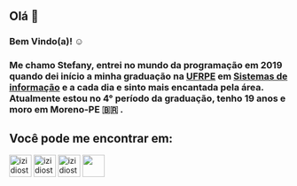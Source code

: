 ## Olá 👋

### Bem Vindo(a)! :relaxed:

### Me chamo Stefany, entrei no mundo da programação em 2019 quando dei início a minha graduação na [UFRPE](http://www.ufrpe.br/br) em [Sistemas de informação](https://sites.google.com/view/bsi-ufrpe/home) e a cada dia e sinto mais encantada pela área. Atualmente estou no 4° período da graduação, tenho 19 anos e moro em Moreno-PE :brazil: .

## Você pode me encontrar em:

[<img src="https://cdn.jsdelivr.net/gh/devicons/devicon/icons/linkedin/linkedin-original.svg" alt="izidiostefany@gmail.com" height='40' width='40'>](https://www.linkedin.com/in/stefany-izidio-086236187/)
[<img src="https://img-premium.flaticon.com/png/512/2875/premium/2875435.png?token=exp=1627089697~hmac=75a25ade1176e0d1129746c91bc7039a" alt="izidiostefany@gmail.com" height='40' width='40'>](mailto:izidiostefany@gmail.com)
[<img src="https://image.flaticon.com/icons/png/512/2111/2111463.png" alt="izidiostefany@gmail.com" height='40' width='40'>](https://www.instagram.com/stefany.vitoria33/)
[<img src="https://image.flaticon.com/icons/png/512/2111/2111646.png" height='40' width='40'>](https://t.me/stefanyizidio)